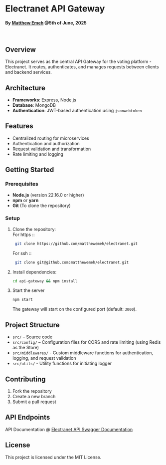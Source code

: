# Electranet API Gateway

#### By [Matthew Emeh](https://github.com/matthewemeh) @5th of June, 2025

<br>

## Overview

This project serves as the central API Gateway for the voting platform - Electranet. It routes, authenticates, and manages requests between clients and backend services.

## Architecture

- **Frameworks**: Express, Node.js
- **Database**: MongoDB
- **Authentication**: JWT-based authentication using `jsonwebtoken`

## Features

- Centralized routing for microservices
- Authentication and authorization
- Request validation and transformation
- Rate limiting and logging

## Getting Started

### Prerequisites

- **Node.js** (version 22.16.0 or higher)
- **npm** or **yarn**
- **Git** (To clone the repository)

### Setup

1. Clone the repository: <br> For https ::

   ```bash
    git clone https://github.com/matthewemeh/electranet.git
   ```

   For ssh ::

   ```bash
    git clone git@github.com:matthewemeh/electranet.git
   ```

2. Install dependencies:

   ```bash
   cd api-gateway && npm install
   ```

3. Start the server
   ```bash
   npm start
   ```
   The gateway will start on the configured port (default: `3000`).

## Project Structure

- `src/` – Source code
- `src/config/` – Configuration files for CORS and rate limiting (using Redis as the Store)
- `src/middlewares/` - Custom middleware functions for authentication, logging, and request validation
- `src/utils/` - Utility functions for initiating logger

## Contributing

1. Fork the repository
2. Create a new branch
3. Submit a pull request

## API Endpoints

API Documentation @ [Electranet API Swagger Documentation](https://electranet-f0ls.onrender.com/swagger-ui/index.html)

## License

This project is licensed under the MIT License.
